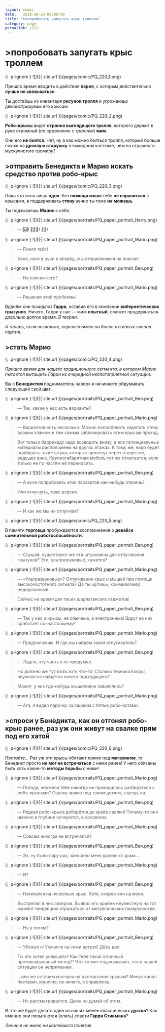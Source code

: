 ```yaml
---
layout: comic
date:   2019-10-29 00:00:00 
title: ">попробовать запугать крыс троллем"
category: page
permalink: /221
---
```

# >попробовать запугать крыс троллем

{: .p-ignore }
![]({{ site.url }}/pages/comic/PQ_220_1.png)

Пришло время вводить в действия <strong>парня</strong>, с которым действительно <strong>лучше не связываться</strong>.

Ты достаёшь из инвентаря <strong>рисунок тролля</strong> и угрожающе демонстрируешь его крысам.

{: .p-ignore }
![]({{ site.url }}/pages/comic/PQ_220_2.png)

<strong>Робо-крысы</strong> видят <strong>странно выглядящего тролля</strong>, которого держит в руке огромный (<em>по сравнению с троллем</em>) <strong>мим</strong>.

Они его <strong>не боятся</strong>. Нет, ну а как можно бояться тролля, который больше похож на <strong>дряхлую старушку</strong> в выходном костюме, чем на страшного мускулистого громилу?

## >отправить Бенедикта и Марио искать средство против робо-крыс

{: .p-ignore }
![]({{ site.url }}/pages/comic/PQ_220_3.png)

Пока что ясно лишь <strong>одно</strong>: без <strong>помощи извне </strong>тебе <strong>не справиться</strong> с крысами, а поддерживать <strong>стену </strong>вечно ты тоже <strong>не можешь</strong>. 

Ты подзываешь <strong>Марио </strong>к себе.

{: .p-ignore }
![]({{ site.url }}/pages/portraits/PQ_paper_portrait_Harry.png)

<blockquote>— <strong>🆘! 🚫🐀🐀! </strong>🏃🔎!</blockquote>

{: .p-ignore }
![]({{ site.url }}/pages/portraits/PQ_paper_portrait_Mario.png)

<blockquote>— Понял тебя!</blockquote>

<blockquote>Беня, ноги в руки и вперёд, мы отправляемся на поиски!</blockquote>

{: .p-ignore }
![]({{ site.url }}/pages/portraits/PQ_paper_portrait_Ben.png)

<blockquote>— На поиски чего?</blockquote>

{: .p-ignore }
![]({{ site.url }}/pages/portraits/PQ_paper_portrait_Mario.png)

<blockquote>— Решения этой проблемы!</blockquote>

Вдвоём они покидают <strong>Гарри</strong>, оставив его в компании <strong>кибернетических грызунов</strong>. Ничего, Гарри у нас — мим <strong>опытный</strong>, сможет продержаться довольно долгое время. <em>В теории.</em>

<em>А теперь, если позволите, переключимся на более активных членов партии.</em>

## >стать Марио

{: .p-ignore }
![]({{ site.url }}/pages/comic/PQ_220_4.png)

<em>Пришло время для нашего традиционного сегмента, в котором Марио пытается вытащить Гарри из очередной неблагоприятной ситуации.</em>

Вы с <strong>Бенедиктом </strong>поднимаетесь наверх и начинаете обдумывать следующий свой <strong>шаг</strong>.

{: .p-ignore }
![]({{ site.url }}/pages/portraits/PQ_paper_portrait_Ben.png)

<blockquote>— Так, какие у нас есть варианты?</blockquote>

{: .p-ignore }
![]({{ site.url }}/pages/portraits/PQ_paper_portrait_Mario.png)

<blockquote>— Вариантов есть несколько. Можно попробовать заделать стену всяким хламом и тем самым заблокировать этим крысам проход.</blockquote>

<blockquote>Вот только баррикаду надо возводить внизу, а все потенциальные материалы расположены на других этажах. К тому же, надо будет подбирать такие штуки, которые пролезут через отверстие, ведущее вниз. Крупногабаритная мебель тут же отметается, если только не по частям её переносить.</blockquote>

{: .p-ignore }
![]({{ site.url }}/pages/portraits/PQ_paper_portrait_Ben.png)

<blockquote>— А если попробовать этих паразитов как-нибудь отвлечь?</blockquote>

<blockquote>Или отпугнуть, тоже версия.</blockquote>

{: .p-ignore }
![]({{ site.url }}/pages/portraits/PQ_paper_portrait_Mario.png)

<blockquote>— И как же мы их отпугнём?</blockquote>

{: .p-ignore }
![]({{ site.url }}/pages/comic/PQ_220_5.png)

В памяти <strong>торговца </strong>пробуждаются воспоминания о <strong>девайсе сомнительной работоспособности</strong>.

{: .p-ignore }
![]({{ site.url }}/pages/portraits/PQ_paper_portrait_Ben.png)

<blockquote>— Слушай, существуют же эти штуковины для отпугивания грызунов? Эти, ультразвуковые, кажется?</blockquote>

{: .p-ignore }
![]({{ site.url }}/pages/portraits/PQ_paper_portrait_Mario.png)

<blockquote>— «Ультразвуковые»? Отпугивание крыс и мышей при помощи высокочастотного сигнала? Да ты шутишь, коммивояжёр недоделанный.</blockquote>

<blockquote>Сейчас не время для твоих шарлатанских гаджетов!</blockquote>

{: .p-ignore }
![]({{ site.url }}/pages/portraits/PQ_paper_portrait_Ben.png)

<blockquote>— Так у нас и крысы, не обычные, а электронные! Вдруг на них сработает по-настоящему?</blockquote>

{: .p-ignore }
![]({{ site.url }}/pages/portraits/PQ_paper_portrait_Mario.png)

<blockquote>— Предположим. И где мы найдём такой отпугиватель?</blockquote>

{: .p-ignore }
![]({{ site.url }}/pages/portraits/PQ_paper_portrait_Ben.png)

<blockquote>— Ладно, эту часть я не продумал. </blockquote>

<blockquote>Но должно же тут быть хоть что-то! Столько техники вокруг, неужели не найдётся ничего подходящего? </blockquote>

<blockquote>Может, у них где-нибудь мышеловки завалялись?</blockquote>

{: .p-ignore }
![]({{ site.url }}/pages/portraits/PQ_paper_portrait_Mario.png)

<blockquote>— Ага, я видел парочку за ящиком с пятью робо-котами.</blockquote>

## >спроси у Бенедикта, как он отгонял робо-крыс ранее, раз уж они живут на свалке прям под его хатой

{: .p-ignore }
![]({{ site.url }}/pages/comic/PQ_220_6.png)

<em>Постойте…</em> Раз уж эти крысы обитают прямо под <strong>магазином</strong>, то Бенедикт просто <strong>не мог не встречаться</strong> с ними ранее! У него обязаны быть хоть какие-то <strong>методы борьбы</strong> с ними!

{: .p-ignore }
![]({{ site.url }}/pages/portraits/PQ_paper_portrait_Mario.png)

<blockquote>— Погоди, неужели тебе никогда не приходилось разбираться с робо-крысами? Свалка прямо под твоим домом, знаешь ли.</blockquote>

{: .p-ignore }
![]({{ site.url }}/pages/portraits/PQ_paper_portrait_Ben.png)

<blockquote>— Редкая робо-крыса доберётся до краёв свалки! Почему-то они именно в глубине кучкуются, в основном.</blockquote>

{: .p-ignore }
![]({{ site.url }}/pages/portraits/PQ_paper_portrait_Mario.png)

<blockquote>— Совсем никогда не встречался?</blockquote>

{: .p-ignore }
![]({{ site.url }}/pages/portraits/PQ_paper_portrait_Ben.png)

<blockquote>— Эх, ну было пару раз, заносило меня далеко от дома…</blockquote>

{: .p-ignore }
![]({{ site.url }}/pages/portraits/PQ_paper_portrait_Mario.png)

<blockquote>— И?</blockquote>

{: .p-ignore }
![]({{ site.url }}/pages/portraits/PQ_paper_portrait_Ben.png)

<blockquote>— Наткнулся на несколько крыс. Хотя, скорее они на меня.</blockquote>

<blockquote>Выстрелил в них лазером. Выявил его крайне неуместную на тот момент тенденцию отражаться от металлических поверхностей.</blockquote>

{: .p-ignore }
![]({{ site.url }}/pages/portraits/PQ_paper_portrait_Mario.png)

<blockquote>— Ну а потом?</blockquote>

{: .p-ignore }
![]({{ site.url }}/pages/portraits/PQ_paper_portrait_Ben.png)

<blockquote>— Убежал я! Умчался на семи ветрах! Дёру дал! </blockquote>

<blockquote>Ты это хотел услышать? Как тебе такой отличный противокрысиный метод?! Что-то мне подсказывает, что в нашей ситуации он неприменим.</blockquote>

<blockquote>…или же оставим молчуна на растерзание крысам? Минус канал поставки, конечно, но ничего, я справлюсь.</blockquote>

{: .p-ignore }
![]({{ site.url }}/pages/portraits/PQ_paper_portrait_Mario.png)

<blockquote>— Не рассматривается. Даже не думай об этом.</blockquote>

И что же будет делать один из наших менее классических <strong>дуэтов</strong>? Как именно они попытаются (<em>опять</em>) спасти <strong>Гарри Стикмана</strong>? 

<em>Лично я не имею ни малейшего понятия.</em>
